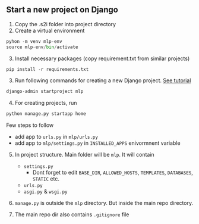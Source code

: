 ## Start a new project on Django 

1. Copy the .s2i folder into project directory 
2. Create a virtual environment 
```python
pyhon -m venv mlp-env
source mlp-env/bin/activate
```
3. Install necessary packages (copy requirement.txt from similar projects)
```python
pip install -r requirements.txt
```
3. Run following commands for creating a new Django project. [See tutorial](https://docs.djangoproject.com/en/3.2/intro/tutorial01/)

```python
django-admin startproject mlp
```

4. For creating projects, run

```python
python manage.py startapp home
```
Few steps to follow 
 * add app to `urls.py` in `mlp/urls.py`
 * add app to `mlp/settings.py` in `INSTALLED_APPS` enivormnent variable

5. In project structure. Main folder will be `mlp`. It will contain 
    * `settings.py`
        * Dont forget to edit `BASE_DIR`, `ALLOWED_HOSTS`, `TEMPLATES`, `DATABASES`, `STATIC` etc. 
    * `urls.py`
    * `asgi.py` & `wsgi.py`

6. `manage.py` is outside the `mlp` directory. But inside the main repo directory. 
7. The main repo dir also contains `.gitignore` file 
